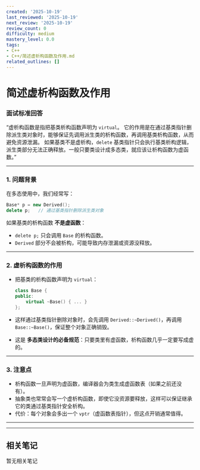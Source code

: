 ```yaml
---
created: '2025-10-19'
last_reviewed: '2025-10-19'
next_review: '2025-10-19'
review_count: 0
difficulty: medium
mastery_level: 0.0
tags:
- C++
- C++/简述虚析构函数及作用.md
related_outlines: []
---
```


# 简述虚析构函数及作用


###  面试标准回答

“虚析构函数是指把基类析构函数声明为 `virtual`。
它的作用是在通过基类指针删除派生类对象时，能够保证先调用派生类的析构函数，再调用基类析构函数，从而避免资源泄漏。
如果基类不是虚析构，`delete` 基类指针只会执行基类析构逻辑，派生类部分无法正确释放。一般只要类设计成多态类，就应该让析构函数为虚函数。”

---

### 1. 问题背景

在多态使用中，我们经常写：

```cpp
Base* p = new Derived();
delete p;   // 通过基类指针删除派生类对象
```

如果基类的析构函数 **不是虚函数**：

* `delete p;` 只会调用 `Base` 的析构函数。
* `Derived` 部分不会被析构，可能导致内存泄漏或资源没释放。

---

### 2. 虚析构函数的作用

* 把基类的析构函数声明为 `virtual`：

  ```cpp
  class Base {
  public:
      virtual ~Base() { ... }
  };
  ```
* 这样通过基类指针删除对象时，会先调用 `Derived::~Derived()`，再调用 `Base::~Base()`，保证整个对象正确销毁。
* 这是 **多态类设计的必备规范**：只要类里有虚函数，析构函数几乎一定要写成虚的。

---

### 3. 注意点

* 析构函数一旦声明为虚函数，编译器会为类生成虚函数表（如果之前还没有）。
* 抽象类也常常会写一个虚析构函数，即使它没资源要释放，这样可以保证继承它的类通过基类指针安全析构。
* 代价：每个对象会多出一个 `vptr`（虚函数表指针），但这点开销通常值得。

---

---

## 相关笔记
<!-- 自动生成 -->

暂无相关笔记

